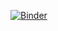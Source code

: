 [![Binder](https://mybinder.org/badge_logo.svg)](https://mybinder.org/v2/gh/NikhilMishra/cc-test/master?urlpath=rstudio)
